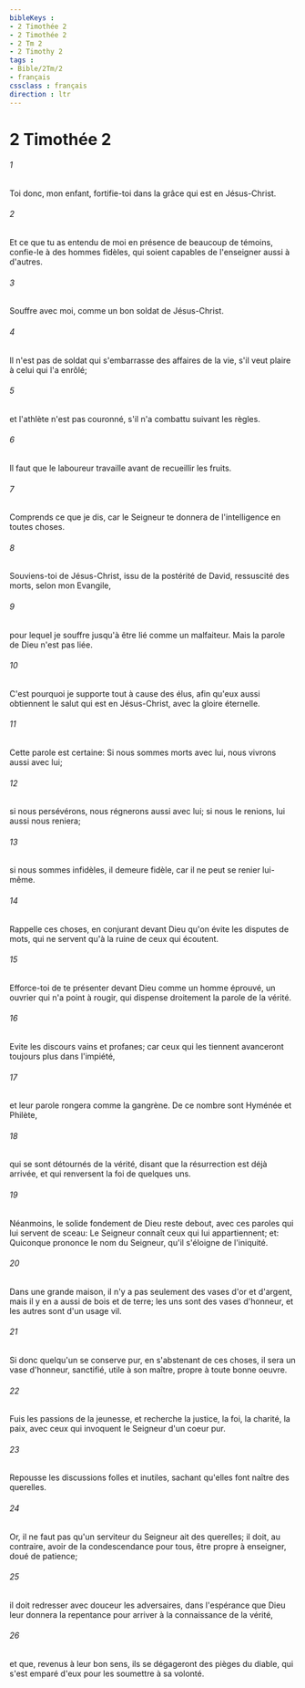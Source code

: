 ```yaml
---
bibleKeys : 
- 2 Timothée 2
- 2 Timothée 2
- 2 Tm 2
- 2 Timothy 2
tags : 
- Bible/2Tm/2
- français
cssclass : français
direction : ltr
---
```


# 2 Timothée 2

###### 1
Toi donc, mon enfant, fortifie-toi dans la grâce qui est en Jésus-Christ.
###### 2
Et ce que tu as entendu de moi en présence de beaucoup de témoins, confie-le à des hommes fidèles, qui soient capables de l'enseigner aussi à d'autres.
###### 3
Souffre avec moi, comme un bon soldat de Jésus-Christ.
###### 4
Il n'est pas de soldat qui s'embarrasse des affaires de la vie, s'il veut plaire à celui qui l'a enrôlé;
###### 5
et l'athlète n'est pas couronné, s'il n'a combattu suivant les règles.
###### 6
Il faut que le laboureur travaille avant de recueillir les fruits.
###### 7
Comprends ce que je dis, car le Seigneur te donnera de l'intelligence en toutes choses.
###### 8
Souviens-toi de Jésus-Christ, issu de la postérité de David, ressuscité des morts, selon mon Evangile,
###### 9
pour lequel je souffre jusqu'à être lié comme un malfaiteur. Mais la parole de Dieu n'est pas liée.
###### 10
C'est pourquoi je supporte tout à cause des élus, afin qu'eux aussi obtiennent le salut qui est en Jésus-Christ, avec la gloire éternelle.
###### 11
Cette parole est certaine: Si nous sommes morts avec lui, nous vivrons aussi avec lui;
###### 12
si nous persévérons, nous régnerons aussi avec lui; si nous le renions, lui aussi nous reniera;
###### 13
si nous sommes infidèles, il demeure fidèle, car il ne peut se renier lui-même.
###### 14
Rappelle ces choses, en conjurant devant Dieu qu'on évite les disputes de mots, qui ne servent qu'à la ruine de ceux qui écoutent.
###### 15
Efforce-toi de te présenter devant Dieu comme un homme éprouvé, un ouvrier qui n'a point à rougir, qui dispense droitement la parole de la vérité.
###### 16
Evite les discours vains et profanes; car ceux qui les tiennent avanceront toujours plus dans l'impiété,
###### 17
et leur parole rongera comme la gangrène. De ce nombre sont Hyménée et Philète,
###### 18
qui se sont détournés de la vérité, disant que la résurrection est déjà arrivée, et qui renversent la foi de quelques uns.
###### 19
Néanmoins, le solide fondement de Dieu reste debout, avec ces paroles qui lui servent de sceau: Le Seigneur connaît ceux qui lui appartiennent; et: Quiconque prononce le nom du Seigneur, qu'il s'éloigne de l'iniquité.
###### 20
Dans une grande maison, il n'y a pas seulement des vases d'or et d'argent, mais il y en a aussi de bois et de terre; les uns sont des vases d'honneur, et les autres sont d'un usage vil.
###### 21
Si donc quelqu'un se conserve pur, en s'abstenant de ces choses, il sera un vase d'honneur, sanctifié, utile à son maître, propre à toute bonne oeuvre.
###### 22
Fuis les passions de la jeunesse, et recherche la justice, la foi, la charité, la paix, avec ceux qui invoquent le Seigneur d'un coeur pur.
###### 23
Repousse les discussions folles et inutiles, sachant qu'elles font naître des querelles.
###### 24
Or, il ne faut pas qu'un serviteur du Seigneur ait des querelles; il doit, au contraire, avoir de la condescendance pour tous, être propre à enseigner, doué de patience;
###### 25
il doit redresser avec douceur les adversaires, dans l'espérance que Dieu leur donnera la repentance pour arriver à la connaissance de la vérité,
###### 26
et que, revenus à leur bon sens, ils se dégageront des pièges du diable, qui s'est emparé d'eux pour les soumettre à sa volonté.
